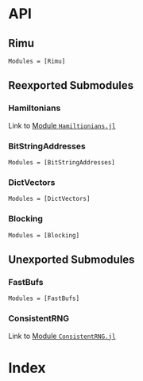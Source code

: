 # API

## Rimu
```@autodocs
Modules = [Rimu]
```
## Reexported Submodules
### Hamiltonians

Link to [Module `Hamiltionians.jl`](@ref)

### BitStringAddresses
```@autodocs
Modules = [BitStringAddresses]
```

### DictVectors
```@autodocs
Modules = [DictVectors]
```

### Blocking
```@autodocs
Modules = [Blocking]
```

## Unexported Submodules
### FastBufs
```@autodocs
Modules = [FastBufs]
```

### ConsistentRNG

Link to [Module `ConsistentRNG.jl`](@ref)


# Index

```@index
```
